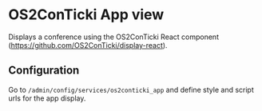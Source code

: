 # OS2ConTicki App view

Displays a conference using the OS2ConTicki React component
(https://github.com/OS2ConTicki/display-react).

## Configuration

Go to `/admin/config/services/os2conticki_app` and define style and script urls
for the app display.
